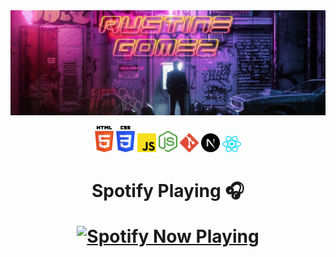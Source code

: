 <img  alt="HTML5" src="https://github.com/agomez99/svgs/blob/main/images/banner.png" />

<p align="center">
<img  alt="HTML5" width="30px" src="https://raw.githubusercontent.com/agomez99/svgs/1a4d394ccb2e896f521a332445a58f3d20b41994/images/html-5.svg" />
<img  alt="CSS3" width="30px" src="https://raw.githubusercontent.com/agomez99/svgs/1a4d394ccb2e896f521a332445a58f3d20b41994/images/css-3.svg" />
<img alt="JavaScript" width="30px"src="https://raw.githubusercontent.com/agomez99/svgs/5efc09aea0f3782ccc84723410f52237f7929a5c/images/javascript.svg" />
<img  alt="Node.js" width="30px" src="https://raw.githubusercontent.com/agomez99/svgs/5efc09aea0f3782ccc84723410f52237f7929a5c/images/nodejs-icon.svg" />
<img  alt="Git" width="30px" src="https://raw.githubusercontent.com/agomez99/svgs/5efc09aea0f3782ccc84723410f52237f7929a5c/images/git-icon.svg" />
<img  alt="NextJS" width="30px" src="https://raw.githubusercontent.com/agomez99/svgs/1a4d394ccb2e896f521a332445a58f3d20b41994/images/nextjs-icon.svg" />
<img  alt="React" width="30px" src="https://raw.githubusercontent.com/agomez99/svgs/4b2396a6394b2621c72a40a17d5897f0d26c928f/images/react.svg" />
</p>

<h1 align="center"><h1 align="center">Spotify Playing 🎧
  
[<p align="center"><p align="center"><img src="https://spotify-now-playing-woad.vercel.app/api/spotify-playing" alt="Spotify Now Playing" width="350"/>](https://open.spotify.com/user/126549782)


[website]: https://austinegomez.com/
[linkedin]: https://www.linkedin.com/in/austine-gomez/

